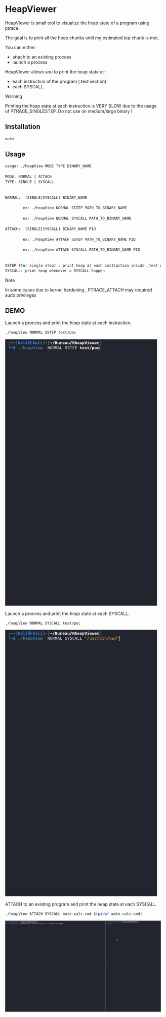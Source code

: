 # HeapViewer

HeapViewer is small tool to visualize the heap state of a program using ptrace. 

The goal is to print all the heap chunks until my estimated top chunk is met.

You can either:
- attach to an existing process 
- launch a process 

HeapViewer allows you to print the heap state at :
- each instruction of the program (.text section)
- each SYSCALL 


> [!WARNING]  
> Printing the heap state at each instruction is VERY SLOW due to the usage of PTRACE_SINGLESTEP. Do not use on medium/large binary ! 


## Installation

```bash
make
```

## Usage

```bash
usage: ./heapView MODE TYPE BINARY_NAME 

MODE: NORMAL | ATTACH 
TYPE: SINGLE | SYSCALL


NORMAL:  [SINGLE|SYSCALL] BINARY_NAME

        ex: ./heapView NORMAL SSTEP PATH_TO_BINARY_NAME

        ex: ./heapView NORMAL SYSCALL PATH_TO_BINARY_NAME

ATTACH:  [SINGLE|SYSCALL] BINARY_NAME PID

        ex: ./heapView ATTACH SSTEP PATH_TO_BINARY_NAME PID

        ex: ./heapView ATTACH SYSCALL PATH_TO_BINARY_NAME PID


SSTEP (for single step) : print heap at each instruction inside .text of the binary
SYSCALL: print heap whenever a SYSCALL happen
```

> [!NOTE]  
> In some cases due to kernel hardening , PTRACE_ATTACH may required sudo privileges 


## DEMO

Launch a process and print the heap state at each instruction.

```bash
./heapView NORMAL SSTEP test/poc
```

![normal_sstep](gif/normal_sstep.gif)

Launch a process and print the heap state at each SYSCALL.

```bash
./heapView NORMAL SYSCALL test/poc
```

![normal_syscall](gif/normal_syscall.gif)


ATTACH to an existing program and print the heap state at each SYSCALL

```bash
./heapView ATTACH SYSCALL mate-calc-cmd $(pidof mate-calc-cmd)
```

![attach_syscall](gif/attach_syscall.gif)
